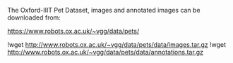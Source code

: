 The Oxford-IIIT Pet Dataset, images and annotated images can be downloaded from:

https://www.robots.ox.ac.uk/~vgg/data/pets/

!wget http://www.robots.ox.ac.uk/~vgg/data/pets/data/images.tar.gz
!wget http://www.robots.ox.ac.uk/~vgg/data/pets/data/annotations.tar.gz


